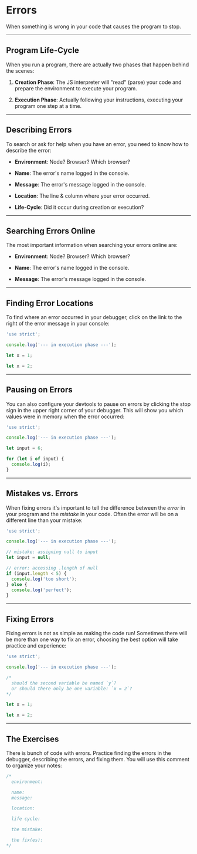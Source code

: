 # Errors

When something is wrong in your code that causes the program to stop.

---

## Program Life-Cycle

When you run a program, there are actually two phases that happen behind the
scenes:

1. **Creation Phase**: The JS interpreter will "read" (parse) your code and
   prepare the environment to execute your program.

2. **Execution Phase**: Actually following your instructions, executing your
   program one step at a time.

---

## Describing Errors

To search or ask for help when you have an error, you need to know how to
describe the error:

- **Environment**: Node? Browser? Which browser?

- **Name**: The error's name logged in the console.

- **Message**: The error's message logged in the console.

- **Location**: The line & column where your error occurred.

- **Life-Cycle**: Did it occur during creation or execution?

---

## Searching Errors Online

The most important information when searching your errors online are:

- **Environment**: Node? Browser? Which browser?

- **Name**: The error's name logged in the console.

- **Message**: The error's message logged in the console.

---

## Finding Error Locations

To find where an error occurred in your debugger, click on the link to the right
of the error message in your console:

```js
'use strict';

console.log('--- in execution phase ---');

let x = 1;

let x = 2;
```

---

## Pausing on Errors

You can also configure your devtools to pause on errors by clicking the stop
sign in the upper right corner of your debugger. This will show you which values
were in memory when the error occurred:

```js
'use strict';

console.log('--- in execution phase ---');

let input = 6;

for (let i of input) {
  console.log(i);
}
```

---

## Mistakes vs. Errors

When fixing errors it's important to tell the difference between the _error_ in
your program and the _mistake_ in your code. Often the error will be on a
different line than your mistake:

```js
'use strict';

console.log('--- in execution phase ---');

// mistake: assigning null to input
let input = null;

// error: accessing .length of null
if (input.length < 5) {
  console.log('too short');
} else {
  console.log('perfect');
}
```

---

## Fixing Errors

Fixing errors is not as simple as making the code run! Sometimes there will be
more than one way to fix an error, choosing the best option will take practice
and experience:

```js
'use strict';

console.log('--- in execution phase ---');

/*
  should the second variable be named `y`?
  or should there only be one variable: `x = 2`?
*/

let x = 1;

let x = 2;
```

---

## The Exercises

There is bunch of code with errors. Practice finding the errors in the debugger,
describing the errors, and fixing them. You will use this comment to organize
your notes:

```js
/*
  environment:

  name:
  message:

  location:

  life cycle:

  the mistake:

  the fix(es):
*/
```
